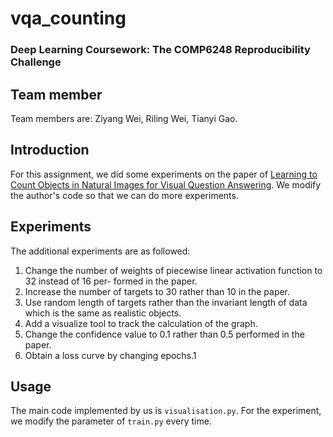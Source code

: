 # vqa_counting
### Deep Learning Coursework: The COMP6248 Reproducibility Challenge

## Team member
Team members are: Ziyang Wei, Riling Wei, Tianyi Gao.

## Introduction
For this assignment, we did some experiments on the paper of  [Learning to Count Objects in Natural Images for Visual Question Answering](https://openreview.net/forum?id=B12Js_yRb).
We modify the author's code so that we can do more experiments.

## Experiments
 The additional experiments are as followed:
1. Change the number of weights of piecewise linear activation function to 32 instead of 16 per- formed in the paper.
2. Increase the number of targets to 30 rather than 10 in the paper.
3. Use random length of targets rather than the invariant length of data which is the same as realistic objects.
4. Add a visualize tool to track the calculation of the graph.
5. Change the confidence value to 0.1 rather than 0.5 performed in the paper. 
6. Obtain a loss curve by changing epochs.1

## Usage
The main code implemented by us is `visualisation.py`.
For the experiment, we modify the parameter of `train.py` every time.

